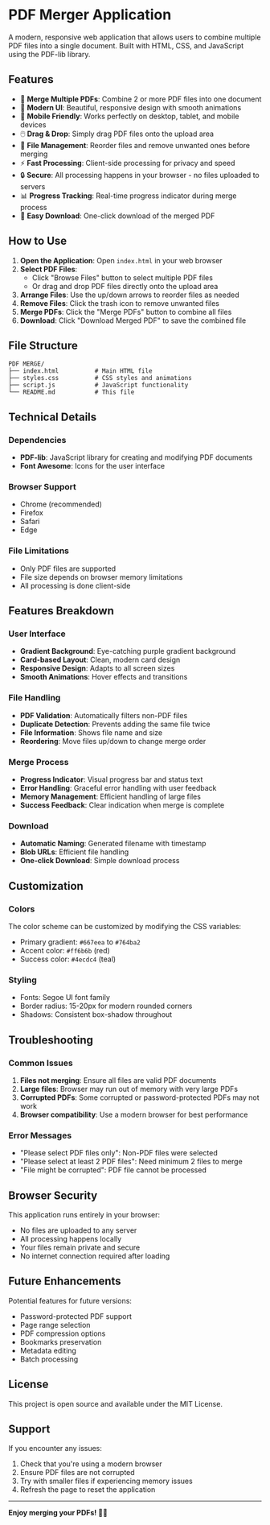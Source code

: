 # PDF Merger Application

A modern, responsive web application that allows users to combine multiple PDF files into a single document. Built with HTML, CSS, and JavaScript using the PDF-lib library.

## Features

- 🔗 **Merge Multiple PDFs**: Combine 2 or more PDF files into one document
- 🎨 **Modern UI**: Beautiful, responsive design with smooth animations
- 📱 **Mobile Friendly**: Works perfectly on desktop, tablet, and mobile devices
- 🖱️ **Drag & Drop**: Simply drag PDF files onto the upload area
- 📂 **File Management**: Reorder files and remove unwanted ones before merging
- ⚡ **Fast Processing**: Client-side processing for privacy and speed
- 🔒 **Secure**: All processing happens in your browser - no files uploaded to servers
- 📊 **Progress Tracking**: Real-time progress indicator during merge process
- 💾 **Easy Download**: One-click download of the merged PDF

## How to Use

1. **Open the Application**: Open `index.html` in your web browser
2. **Select PDF Files**: 
   - Click "Browse Files" button to select multiple PDF files
   - Or drag and drop PDF files directly onto the upload area
3. **Arrange Files**: Use the up/down arrows to reorder files as needed
4. **Remove Files**: Click the trash icon to remove unwanted files
5. **Merge PDFs**: Click the "Merge PDFs" button to combine all files
6. **Download**: Click "Download Merged PDF" to save the combined file

## File Structure

```
PDF MERGE/
├── index.html          # Main HTML file
├── styles.css          # CSS styles and animations
├── script.js           # JavaScript functionality
└── README.md           # This file
```

## Technical Details

### Dependencies
- **PDF-lib**: JavaScript library for creating and modifying PDF documents
- **Font Awesome**: Icons for the user interface

### Browser Support
- Chrome (recommended)
- Firefox
- Safari
- Edge

### File Limitations
- Only PDF files are supported
- File size depends on browser memory limitations
- All processing is done client-side

## Features Breakdown

### User Interface
- **Gradient Background**: Eye-catching purple gradient background
- **Card-based Layout**: Clean, modern card design
- **Responsive Design**: Adapts to all screen sizes
- **Smooth Animations**: Hover effects and transitions

### File Handling
- **PDF Validation**: Automatically filters non-PDF files
- **Duplicate Detection**: Prevents adding the same file twice
- **File Information**: Shows file name and size
- **Reordering**: Move files up/down to change merge order

### Merge Process
- **Progress Indicator**: Visual progress bar and status text
- **Error Handling**: Graceful error handling with user feedback
- **Memory Management**: Efficient handling of large files
- **Success Feedback**: Clear indication when merge is complete

### Download
- **Automatic Naming**: Generated filename with timestamp
- **Blob URLs**: Efficient file handling
- **One-click Download**: Simple download process

## Customization

### Colors
The color scheme can be customized by modifying the CSS variables:
- Primary gradient: `#667eea` to `#764ba2`
- Accent color: `#ff6b6b` (red)
- Success color: `#4ecdc4` (teal)

### Styling
- Fonts: Segoe UI font family
- Border radius: 15-20px for modern rounded corners
- Shadows: Consistent box-shadow throughout

## Troubleshooting

### Common Issues

1. **Files not merging**: Ensure all files are valid PDF documents
2. **Large files**: Browser may run out of memory with very large PDFs
3. **Corrupted PDFs**: Some corrupted or password-protected PDFs may not work
4. **Browser compatibility**: Use a modern browser for best performance

### Error Messages
- "Please select PDF files only": Non-PDF files were selected
- "Please select at least 2 PDF files": Need minimum 2 files to merge
- "File might be corrupted": PDF file cannot be processed

## Browser Security

This application runs entirely in your browser:
- No files are uploaded to any server
- All processing happens locally
- Your files remain private and secure
- No internet connection required after loading

## Future Enhancements

Potential features for future versions:
- Password-protected PDF support
- Page range selection
- PDF compression options
- Bookmarks preservation
- Metadata editing
- Batch processing

## License

This project is open source and available under the MIT License.

## Support

If you encounter any issues:
1. Check that you're using a modern browser
2. Ensure PDF files are not corrupted
3. Try with smaller files if experiencing memory issues
4. Refresh the page to reset the application

---

**Enjoy merging your PDFs! 📄✨**
